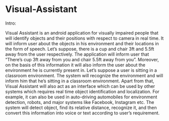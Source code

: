 # Visual-Assistant

Intro:

Visual Assistant is an android application for visually impaired people that will identify objects and their positions with respect to camera in real time. It will inform user about the objects in his environment and their locations in the form of speech. Let’s suppose, there is a cup and chair 3ft and 5.5ft away from the user respectively. The application will inform user that “There’s cup 3ft away from you and chair 5.5ft away from you”. Moreover, on the basis of this information it will also inform the user about the environment he is currently present in. Let’s suppose a user is sitting in a classroom environment. The system will recognize the environment and will inform him that he’s sitting in a classroom environment. Apart from that, Visual Assistant will also act as an interface which can be used by other systems which requires real time object identification and localization. For example, it can also be used in auto-driving automobiles for environment detection, robots, and major systems like Facebook, Instagram etc. The system will detect object, find its relative distance, recognize it, and then convert this information into voice or text according to user’s requirement.
